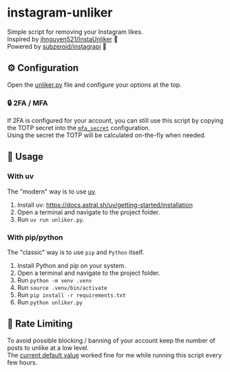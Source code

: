 # instagram-unliker
Simple script for removing your Instagram likes.  
Inspired by [jhnguyen521/InstaUnliker](https://github.com/jhnguyen521/InstaUnliker) 💚  
Powered by [subzeroid/instagrapi](https://github.com/subzeroid/instagrapi) 💚

## ⚙️ Configuration

Open the [unliker.py](unliker.py) file and configure your options at the top. 

### 🔒 2FA / MFA

If 2FA is configured for your account, you can still use this script by copying the TOTP secret into the [`mfa_secret`](https://github.com/cyb3rko/instagram-unliker/blob/main/unliker.py#L14) configuration.  
Using the secret the TOTP will be calculated on-the-fly when needed.

## 🚀 Usage

### With uv

The "modern" way is to use [uv](https://docs.astral.sh/uv).

1. Install uv: https://docs.astral.sh/uv/getting-started/installation
2. Open a terminal and navigate to the project folder.
3. Run `uv run unliker.py`.

### With pip/python

The "classic" way is to use `pip` and `Python` itself.

1. Install Python and pip on your system.
2. Open a terminal and navigate to the project folder.
3. Run `python -m venv .venv`
4. Run `source .venv/bin/activate`
5. Run `pip install -r requirements.txt`
6. Run `python unliker.py`

## 🚧 Rate Limiting

To avoid possible blocking / banning of your account keep the number of posts to unlike at a low level.  
The [current default value](https://github.com/cyb3rko/instagram-unliker/blob/main/unliker.py#L9) worked fine for me while running this script every few hours.
